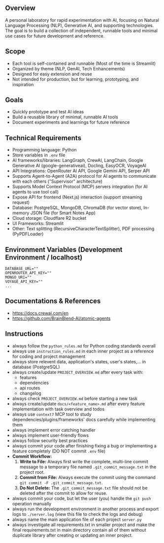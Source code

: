 ## Overview
A personal laboratory for rapid experimentation with AI, focusing on Natural Language Processing (NLP), Generative AI, and supporting technologies. The goal is to build a collection of independent, runnable tools and minimal use cases for future development and reference.

## Scope
- Each tool is self-contained and runnable (Most of the time is Streamlit)
- Organized by theme (NLP, GenAI, Tech Enhancements)
- Designed for easy extension and reuse
- Not intended for production, but for learning, prototyping, and inspiration

## Goals
- Quickly prototype and test AI ideas
- Build a reusable library of minimal, runnable AI tools
- Document experiments and learnings for future reference

## Technical Requirements
- Programming language: Python
- Store variables in `.env` file
- AI frameworks/libraries: LangGraph, CrewAI, LangChain, Google Generative AI (google-generativeai), Docling, EasyOCR, VoyageAI
- API Integrations: OpenRouter AI API, Google Gemini API, Serper API
- Supports Agent-to-Agent (A2A) protocol for AI agents to communicate with each others ("Supervisor" architecture)
- Supports Model Context Protocol (MCP) servers integration (for AI agents to use tool call)
- Expose API for frontend (Next.js) interaction (support streaming request)
- Database: PostgreSQL, MongoDB, ChromaDB (for vector store), In-memory JSON file (for Smart Notes App)
- Cloud storage: Cloudflare R2 bucket
- UI Frameworks: Streamlit
- Other: Text splitting (RecursiveCharacterTextSplitter), PDF processing (PyPDFLoader)

## Environment Variables (Development Environment / localhost)

```
DATABASE_URL=""
OPENROUTER_API_KEY=""
MONGO_URI=""
VOYAGE_API_KEY=""
...
```

## Documentations & References
* https://docs.crewai.com/en
* https://github.com/BrainBlend-AI/atomic-agents

## Instructions
* always follow the `python_rules.md` for Python coding standards overall
* always use `instruction_rules.md` in each inner project as a reference for coding and project management
* always store relevent data, application's states, user's states,... in database (PostgreSQL)
* always create/update `PROJECT_OVERVIEW.md` after every task with:
    * features
    * dependencies
    * api routes
    * changelog
* always check `PROJECT_OVERVIEW.md` before starting a new task
* always create/update `docs/<feature_name>.md` after every feature implementation with task overview and todos
* always use `context7` MCP tool to study dependencies/plugins/frameworks' docs carefully while implementing them
* always implement error catching handler
* always implement user-friendly flows
* always follow security best practices
* always commit your code after finishing fixing a bug or implementing a feature completely (DO NOT commit `.env` file)
* **Commit Workflow:**
    1.  **Write to File:** Always first write the complete, multi-line commit message to a temporary file named `.git_commit_message.txt` in the project root.
    2.  **Commit from File:** Always execute the commit using the command `git commit -F .git_commit_message.txt`.
    3.  **Do Not Delete:** The `.git_commit_message.txt` file should not be deleted after the commit to allow for reuse.
* always commit your code, but let the user (you) handle the `git push` operation manually
* always run the development environment in another process and export logs to `./server.log` (view this file to check the logs and debug)
* always name the main application file of each project `server.py`
* always investigate all requirements.txt in smaller project and make the final requirements.txt in main directory contain all of them without duplicate library after creating or updating an inner project.
